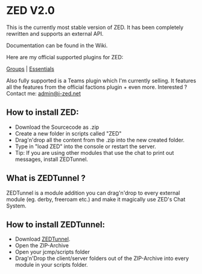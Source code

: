 ZED V2.0
=====

This is the currently most stable version of ZED.
It has been completely rewritten and supports an external API.

Documentation can be found in the Wiki.


Here are my official supported plugins for ZED:

[Groups](https://github.com/IZEDx/Groups) | [Essentials](https://github.com/IZEDx/Essentials)

Also fully supported is a Teams plugin which I'm currently selling.
It features all the features from the official factions plugin + even more.
Interested ? Contact me: admin@i-zed.net


How to install ZED:
--------
* Download the Sourcecode as .zip
* Create a new folder in scripts called "ZED"
* Drag'n'drop all the content from the .zip into the new created folder.
* Type in "load ZED" into the console or restart the server.
* Tip: If you are using other modules that use the chat to print out messages, install ZEDTunnel.



What is ZEDTunnel ?
--------------------------------
ZEDTunnel is a module addition you can drag'n'drop to every external module (eg. derby, freeroam etc.) and make it magically use ZED's Chat System.

How to install ZEDTunnel:
--------------------------
* Download [ZEDTunnel](https://github.com/evildev/ZED/releases/download/2.0/ZEDTunnel.zip).
* Open the ZIP-Archive
* Open your jcmp/scripts folder
* Drag'n'Drop the client/server folders out of the ZIP-Archive into every module in your scripts folder.
